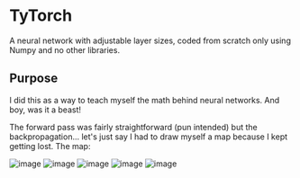 # TyTorch
A neural network with adjustable layer sizes, coded from scratch only using Numpy and no other libraries.

## Purpose
I did this as a way to teach myself the math behind neural networks.  And boy, was it a beast!

The forward pass was fairly straightforward (pun intended) but the backpropagation... let's just say I had to draw myself a map because I kept getting lost.
The map:

![image](https://github.com/Tylersuard/TyTorch/assets/41713505/2f145470-1b5f-4eaa-81e3-ec3f2857d821)
![image](https://github.com/Tylersuard/TyTorch/assets/41713505/2e57a254-4879-46f3-899f-d13c919eb578)
![image](https://github.com/Tylersuard/TyTorch/assets/41713505/6f62cee3-7391-45ed-9a68-153fb97bbbc1)
![image](https://github.com/Tylersuard/TyTorch/assets/41713505/fa57f68a-f3c0-483a-b39b-708bcf374a8d)
![image](https://github.com/Tylersuard/TyTorch/assets/41713505/cb3384e4-867d-4e68-b7a7-9baf49c14794)


